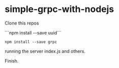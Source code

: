 # simple-grpc-with-nodejs

<p> Clone this repos</p>
```npm install --save uuid```

```npm install --save grpc```

running the server index.js and others.

Finish.
